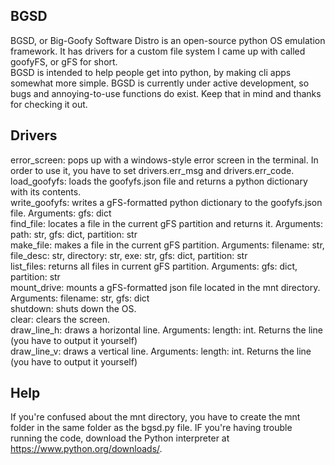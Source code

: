 ## BGSD  
BGSD, or Big-Goofy Software Distro is an open-source python OS emulation framework. It has drivers for a custom file system I came up with called goofyFS, or gFS for short.  
BGSD is intended to help people get into python, by making cli apps somewhat more simple. BGSD is currently under active development, so bugs and annoying-to-use functions do exist. Keep that in mind and thanks for checking it out.  

## Drivers
error_screen: pops up with a windows-style error screen in the terminal. In order to use it, you have to set drivers.err_msg and drivers.err_code.  
load_goofyfs: loads the goofyfs.json file and returns a python dictionary with its contents.  
write_goofyfs: writes a gFS-formatted python dictionary to the goofyfs.json file. Arguments: gfs: dict  
find_file: locates a file in the current gFS partition and returns it. Arguments: path: str, gfs: dict, partition: str  
make_file: makes a file in the current gFS partition. Arguments: filename: str, file_desc: str, directory: str, exe: str, gfs: dict, partition: str  
list_files: returns all files in current gFS partition. Arguments: gfs: dict, partition: str  
mount_drive: mounts a gFS-formatted json file located in the mnt directory. Arguments: filename: str, gfs: dict  
shutdown: shuts down the OS.  
clear: clears the screen.  
draw_line_h: draws a horizontal line. Arguments: length: int. Returns the line (you have to output it yourself)  
draw_line_v: draws a vertical line. Arguments: length: int. Returns the line (you have to output it yourself)  

## Help
If you're confused about the mnt directory, you have to create the mnt folder in the same folder as the bgsd.py file.
IF you're having trouble running the code, download the Python interpreter at https://www.python.org/downloads/.
